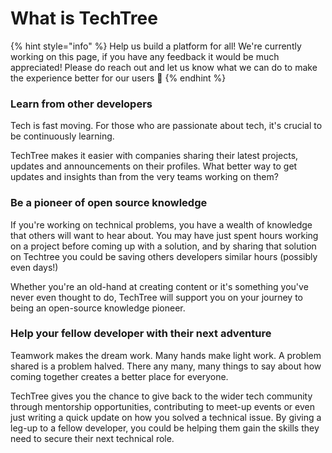# What is TechTree

{% hint style="info" %}
Help us build a platform for all! We're currently working on this page, if you have any feedback it would be much appreciated! Please do reach out and let us know what we can do to make the experience better for our users 🎉
{% endhint %}

### Learn from other developers&#x20;

Tech is fast moving. For those who are passionate about tech, it's crucial to be continuously learning.&#x20;

TechTree makes it easier with companies sharing their latest projects, updates and announcements on their profiles. What better way to get updates and insights than from the very teams working on them?

### Be a pioneer of open source knowledge&#x20;

If you're working on technical problems, you have a wealth of knowledge that others will want to hear about. You may have just spent hours working on a project before coming up with a solution, and by sharing that solution on Techtree you could be saving others developers similar hours (possibly even days!)

Whether you're an old-hand at creating content or it's something you've never even thought to do, TechTree will support you on your journey to being an open-source knowledge pioneer.

### Help your fellow developer with their next adventure

Teamwork makes the dream work. Many hands make light work. A problem shared is a problem halved. There any many, many things to say about how coming together creates a better place for everyone.

TechTree gives you the chance to give back to the wider tech community through mentorship opportunities, contributing to meet-up events or even just writing a quick update on how you solved a technical issue. By giving a leg-up to a fellow developer, you could be helping them gain the skills they need to secure their next technical role.
